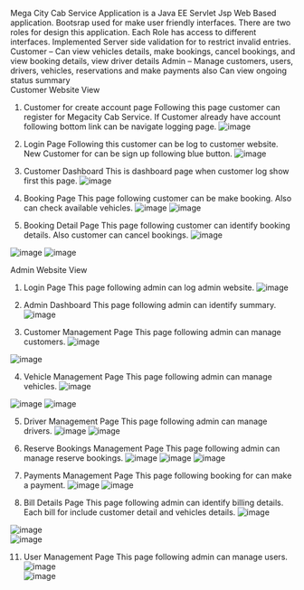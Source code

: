 Mega City Cab Service Application is a Java EE Servlet Jsp Web Based application. Bootsrap used for make user friendly interfaces. There are two roles for design this application. Each Role has access to different interfaces. Implemented Server side validation for to restrict invalid entries.
Customer – Can view vehicles details, make bookings, cancel bookings, and view booking details, view driver details
Admin – Manage customers, users, drivers, vehicles, reservations and make payments also Can view ongoing status summary
<br>
Customer Website View
1.	Customer for create account page
Following this page customer can register for Megacity Cab Service. If Customer already have account following bottom link can be navigate logging page.
 ![image](https://github.com/user-attachments/assets/c8ab9f4b-4a07-4853-9be2-e761e4c04b47)

2.	Login Page
Following this customer can be log to customer website. New Customer for can be sign up following blue button.
![image](https://github.com/user-attachments/assets/07cd0d10-6b2d-467d-b42b-bc5e9dbe5a79)


3.	Customer Dashboard
This is dashboard page when customer log show first this page.
![image](https://github.com/user-attachments/assets/5f0a7fa5-6798-464d-8731-94ca050be505)
 


4.	Booking Page
This page following customer can be make booking. Also can check available vehicles.
![image](https://github.com/user-attachments/assets/dacfcb21-8fa5-469a-8603-cceadc9ca1dc)
![image](https://github.com/user-attachments/assets/1c12b51c-f450-4630-8d5c-500bed6509cf)

 
5.	Booking Detail Page
This page following customer can identify booking details. Also customer can cancel bookings.
![image](https://github.com/user-attachments/assets/983ce366-8737-42b2-b2b7-61cdf471e095)

![image](https://github.com/user-attachments/assets/34d579fe-2474-4f2d-a25f-8a01bd0d14f0)
![image](https://github.com/user-attachments/assets/9d925883-04e5-4b40-b5cd-6855a7c91b6d)

 
 
Admin Website View
1.	Login Page
This page following admin can log admin website.
![image](https://github.com/user-attachments/assets/5a7c5fb2-41ad-4045-a723-e81b6bdd1577)

2.	Admin Dashboard
This page following admin can identify summary.
 ![image](https://github.com/user-attachments/assets/b4e699b0-2acc-4da3-91fb-15b1500e9d9d)

3.	Customer Management Page
This page following admin can manage customers.
![image](https://github.com/user-attachments/assets/6a3d1037-3182-4193-8129-e15c1c6c9b8b)

![image](https://github.com/user-attachments/assets/2201ab04-2046-4ad3-ac92-741bcbcc99a9)

 
4.	Vehicle Management Page
This page following admin can manage vehicles.
![image](https://github.com/user-attachments/assets/c698ab10-cbd6-43af-b93c-87ed80e70987)

![image](https://github.com/user-attachments/assets/20463b60-e907-4e4f-acdb-85d1e5d02f82)
![image](https://github.com/user-attachments/assets/aa0ba6ef-7595-4630-86ea-5c3fe741c661)


 
 
5.	Driver Management Page
This page following admin can manage drivers.
 ![image](https://github.com/user-attachments/assets/f1d7c8a5-112c-44a9-b407-a7afd3598ca5)
![image](https://github.com/user-attachments/assets/7f12fbe8-570a-495a-ae6e-de1c2c18c2ce)

 
6.	Reserve Bookings Management Page
This page following admin can manage reserve bookings.
 ![image](https://github.com/user-attachments/assets/35d1d8b0-0319-4c3d-b19c-c5d1917bc8a1)
![image](https://github.com/user-attachments/assets/25d513f9-63d3-4f88-afa5-46ed7afdbf80)
 ![image](https://github.com/user-attachments/assets/7d87f34b-dd14-4dc0-868b-37f33fbfe5be)

 
7.	Payments Management Page
This page following booking for can make a payment.
![image](https://github.com/user-attachments/assets/df367267-46d2-4d29-8431-43ac0f965160)
![image](https://github.com/user-attachments/assets/a72c5a87-60fb-48b5-ab2d-6fe2b00bc80a)


 
9.	Bill Details Page
This page following admin can identify billing details. Each bill for include customer detail and vehicles details.
![image](https://github.com/user-attachments/assets/63dc9daf-0a0d-4f33-ad78-fb228e21d6b1)

 ![image](https://github.com/user-attachments/assets/5e2bcfe5-3ddb-4510-8f34-5a6d6a0eba78)</br>
![image](https://github.com/user-attachments/assets/715175a4-b895-4441-800a-f33200efdd49)

 
 
11.	User Management Page
This page following admin can manage users.
 ![image](https://github.com/user-attachments/assets/00e86fcd-9029-43da-ae36-492ca50d34ba)</br>
![image](https://github.com/user-attachments/assets/c97e85b9-856d-465e-a0c0-ed82f6fd7f81)

